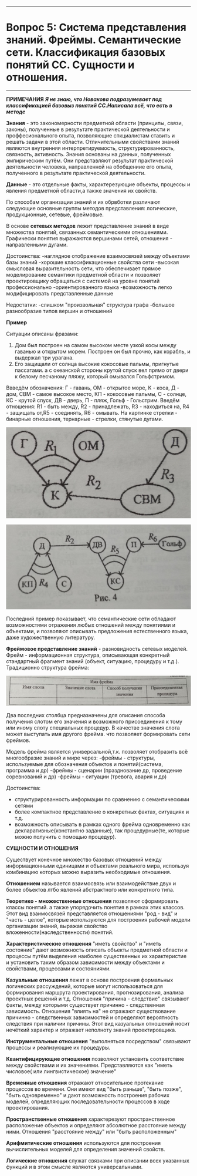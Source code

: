 ____
# Вопрос 5: Система представления знаний. Фреймы. Семантические сети. Классификация базовых понятий СС.  Сущности и отношения.
____
 
 **ПРИМЕЧАНИЯ**
 ***Я не знаю, что Новакова подразумевает под классификацией базовыз понятий СС.Написала всё, что есть в методе***

 
**Знания** - это закономерности предметной области (принципы, связи, законы), полученные в результате практической деятельности и проффесионального опыта, 
позволяющие спкциалистам ставить и решать задачи в этой области.
Отличительными свойствами знаний являются внутренняя интерпретируемость, структурированность, связность, активность.
Знания основаны на данных, полученных эмпирическим путём. Они представляют результат практической деятельности человека, направленной на обобщениие его опыта, 
полученного в результате практической деятельности.

**Данные** - это отдельные факты, характерезующие объекты, процессы и явления предметной области,а также значения их свойств.

По способам организации знаний и их обрвботки различают следующие основные группы методов представления: логические, продукционные, сетевые, фреймовые.

В основе **сетевых методов** лежит представление знаний в виде множества понятий, связанных семантическими отношениями.
Графически понятия выражаются вершинами сетей, отношения - направленными дугами.

Достоинства:
-наглядное отображение взаимосвязей между объектами базы знаний
-хорошие классификационные свойства сети
-высокая смысловая выразительность сети, что обеспечивает прямое моделирование семантики предметной области и позволяет проектировщику обращаться с системой на уровне понятий профессионально -ориентированного языка
-возможность легко модифицировать представленные данные

Недостатки:
-слишком "произвольная" структура графа
-большое разнообразие типов вершин и отношений

**Пример**

Ситуации описаны фразами: 
1. Дом был построен на самом высоком месте узкой косы между гаванью и открытом морем.
Построен он был прочно, как корабль, и выдержал три урагана.
2. Его защищали от солнца высокие кокосовые пальмы, пригнутые пассатами. а с океанской стороны крутой спуск вел прямо от двери к белому песчаному пляжу, который омывался Гольфстримом.

Ввведём обозначения: Г - гавань, ОМ - открытое море, К - коса, Д - дом, СВМ - самое высокое место, КП - кокосовые пальмы, С - солнце, КС - крутой спуск,
ДВ - дверь, П - пляж, Гольф - Гольстрим.
Введём отношения: R1 - быть между, R2 - принадлежать, R3 - находиться на, R4 - защищать от,R5 - соединять, R6 - омывать.
На картинке стрелки - бинарные отношения, тернарные - стрелки, стянутые дугами.

![сеть](../resources/imgs/t5_1.png)

![сеть](../resources/imgs/t5_2.png)

Последний пример показывает, что семантические сети обладают возможностями отражения любых отношений между понятиями и объектами, и позволяют описывать предложения естественного языка, даже художественную литературу.


**Фреймовое представление знаний** - разновидность сетевых моделей.
Фрейм - информационная структура, описывающая конкретный стандартный фрагмент знаний (объект, ситуацию, процедуру и т.д.).
Традиционно структура фрейма:

![фрейм](../resources/imgs/t5_3.png)

Два последних столбца предназначены для описания способа получения слотом его значения и возможного присоединения к тому или иному слоту специальных процедур.
В качестве значения слота может выступать имя другого фрейма. что позволяет формировать сети фреймов.

Модель фрейма является  универсальной,т.к. позволяет отобразить всё многообразие знаний и мире через:
-фреймы - структуры, используемые для обозначения объектов и понятий(система, программа и др)
-фреймы - сценарии (празднование др, проведение соревнований и др)
-фреймы - ситуации (тревога, авария и др)

Достоинства:
- структурированность информации по сравнению с семантическими сетями
- более компактное представление о конкретных фактах, ситуациях и т.д.
- возможность описывать в рамках одного фрейма одновременно как декларативные(константно заданные), так процедурные(те, которые можно получить с помощью процедур).

**СУЩНОСТИ И ОТНОШЕНИЯ**

Существует конечное множество базовых отношений между информационными единицами и объектами реального мира, используя комбинацию которых можно выразить необходимые отношения.

**Отношением** называется взаимосвязь  или взаимодействие двух и более объектов лтбо явлений абстрактного или конкретного типа. 

**Теоретико - множественные отношения** позволяют сформировать классы понятий. а также упорядочить понятия в рамках этих классов.
Этот вид взаимосвязей представляется отношениями "род - вид" и "часть - целое", которые используются для построения рабочей модели организации знаний, выражая свойство вложенности(наследственности) понятий.

**Характеристические отношения** "иметь свойство" и "иметь состояние" дают возможность описать объекты предметной области  и процессы путём выделения наиболее существенных их характеристие и установить таким образом зависимости между объектами и свойствами, процессами и состояниями.

**Казуальные отношения** лежат в основе построения формальных логических рассуждений, которые могут использоваться для формирования маршрута проектирования, прогнозирования, анализа проектных решений и т.д.
Отношения "причина - следствие"  связывают факты, между которыми существует причинно - следственная зависимость. 
Отношения "влиять на"  не отражают существование причинно - следственных зависимостей и определяют вероятность следствия при наличии причины. Этот вид казуальных отношений носит нечёткий характер и отражает неполноту знаний проектировщика.

**Инструментальные отношения** "выполняться посредством" связывают процессы и реализующие их процедуры.

**Квантифицирующие отношения** позволяют установить соответствие между свойствами и их значениями.
Представляются как "иметь числовое( или лингвистическое) значение" 

**Временные отношения** отражают относительное протекание процессов во времени.
Они имеют вид "быть раньше", "быть позже", "быть одновременно" и дают возможность построения рабочих моделей, определяющих последовательности процессов в ходе проектирования.

**Пространственные отношения** характерезуют пространственное расположение объектов и определяют абсолютное расстояние между ними.
Отношения "расстояние между" или "быть расположенным"


**Арифмитические отношения** используются для построения вычислительных моделей для определения значений свойств.

**Логические отношения**  служат связками при описании всех указанных функций и в этом смысле являются универсальными.
